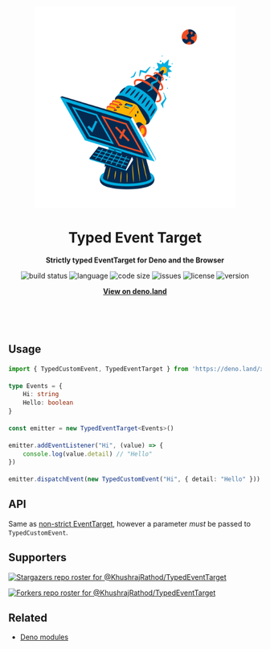 <div align="center">
    <img src="assets/logo.svg" width="400" height="400" alt="typed_event_target illustration">
    <h1>Typed Event Target</h1>
    <p>
        <b>Strictly typed EventTarget for Deno and the Browser</b>
    </p>
    <p>
        <img alt="build status" src="https://img.shields.io/github/workflow/status/KhushrajRathod/TypedEventTarget/Deno?label=checks" >
        <img alt="language" src="https://img.shields.io/github/languages/top/KhushrajRathod/TypedEventTarget" >
        <img alt="code size" src="https://img.shields.io/github/languages/code-size/KhushrajRathod/TypedEventTarget">
        <img alt="issues" src="https://img.shields.io/github/issues/KhushrajRathod/TypedEventTarget" >
        <img alt="license" src="https://img.shields.io/github/license/KhushrajRathod/TypedEventTarget">
        <img alt="version" src="https://img.shields.io/github/v/release/KhushrajRathod/TypedEventTarget">
    </p>
    <p>
        <b><a href="https://deno.land/x/typed_event_target">View on deno.land</a></b>
    </p>
    <br>
    <br>
    <br>
</div>

## Usage

```ts
import { TypedCustomEvent, TypedEventTarget } from 'https://deno.land/x/typed_event_target@1.0.1/mod.ts'

type Events = {
    Hi: string
    Hello: boolean
}

const emitter = new TypedEventTarget<Events>()

emitter.addEventListener("Hi", (value) => {
    console.log(value.detail) // "Hello"
})

emitter.dispatchEvent(new TypedCustomEvent("Hi", { detail: "Hello" }))
```

## API

Same as [non-strict EventTarget](https://developer.mozilla.org/en-US/docs/Web/API/EventTarget), however a parameter _must_ be passed to `TypedCustomEvent`.

## Supporters

[![Stargazers repo roster for @KhushrajRathod/TypedEventTarget](https://reporoster.com/stars/KhushrajRathod/TypedEventTarget)](https://github.com/KhushrajRathod/TypedEventTarget/stargazers)

[![Forkers repo roster for @KhushrajRathod/TypedEventTarget](https://reporoster.com/forks/KhushrajRathod/TypedEventTarget)](https://github.com/KhushrajRathod/TypedEventTarget/network/members)

## Related

- [Deno modules](https://github.com/KhushrajRathod/DenoModules)
